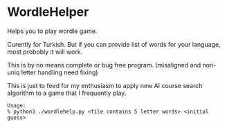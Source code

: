 # WordleHelper
Helps you to play wordle game. 

Curently for Turkish. But if you can provide list of words for your language, most probobly it will work.

This is by no means complete or bug free program. (misaligned and non-uniq letter handling need fixing)

This is just to feed for my enthusiasm to apply new AI course search algorithm to a game that I frequently play.

```shell
Usage: 
% python3 ./wordlehelp.py <file contains 5 letter words> <initial guess>
```
